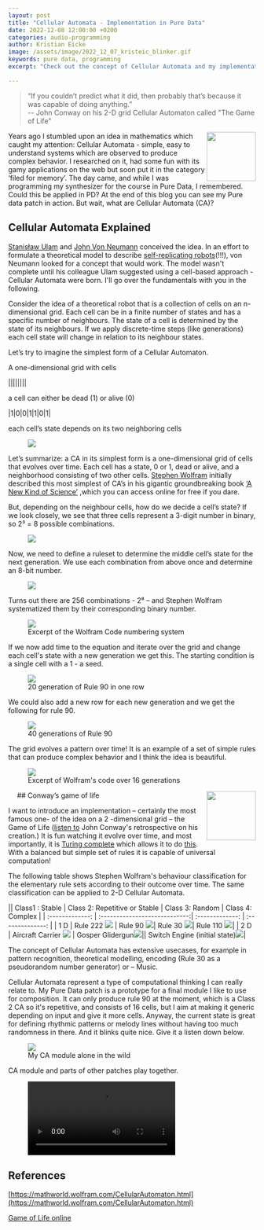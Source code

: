```yaml
---
layout: post
title: "Cellular Automata - Implementation in Pure Data"
date: 2022-12-08 12:00:00 +0200
categories: audio-programming
author: Kristian Eicke
image: /assets/image/2022_12_07_kristeic_blinker.gif
keywords: pure data, programming
excerpt: "Check out the concept of Cellular Automata and my implementation in Pure Data."

---
```

> “If you couldn’t predict what it did, then probably that’s because it was capable of doing anything.”
<br> -- John Conway on his 2-D grid Cellular Automaton called "The Game of Life"

<img align="right" width="100" height="100" src="/assets/image/2022_12_07_kristeic_Figureeight.gif">


Years ago I stumbled upon an idea in mathematics which caught my attention: Cellular Automata - simple,
easy to understand systems which are observed to produce complex behavior. I researched on it, had some
fun with its gamy applications on the web but soon put it in the category ‘filed for memory’. The day came, and
 while I was programming my synthesizer for the course in Pure Data, I remembered. Could this be applied in PD?
 At the end of this blog you can see my Pure data patch in action.
 But wait, what are Cellular Automata
 (CA)?

## Cellular Automata Explained
[Stanisław Ulam](https://de.wikipedia.org/wiki/Stanisław_Marcin_Ulam) and [John Von Neumann](https://de.wikipedia.org/wiki/John_von_Neumann) conceived the idea. In an effort to formulate a theoretical model to describe [self-replicating robots](https://fab.cba.mit.edu/classes/865.18/replication/Sipper.pdf)(!!!), von Neumann looked for a concept that would work. The  model wasn't complete until his colleague Ulam suggested using a cell-based approach - Cellular Automata were born. I'll go over the fundamentals with you in the following.

Consider the idea of a theoretical robot that is a collection of cells on an n-dimensional grid.
Each cell can be in a finite number of states and has a specific number of neighbours.
The state of a cell is determined by the state of its neighbours. If we apply discrete-time steps
(like generations) each cell state will change in relation to its neighbour states.

Let’s try to imagine the simplest form of a Cellular Automaton.

A one-dimensional grid with cells

||||||||

a cell can either be dead (1) or alive (0)

|1|0|0|1|1|0|1|

each cell’s state depends on its two neighboring cells

<figure style="float: none">
   <img
      src="/assets/image/2022_12_07_kristeic_neighbours.jpg"
      style="max-height:400px; width:auto;" />
   <figcaption></figcaption>
</figure>


Let’s summarize: a CA in its simplest form is a one-dimensional grid of cells that evolves over time.
Each cell has a state, 0 or 1, dead or alive, and a neighborhood consisting of two other cells.
[Stephen Wolfram](https://de.wikipedia.org/wiki/Stephen_Wolfram) initially described this most simplest of CA’s in his gigantic groundbreaking book [‘A New Kind of Science’](https://www.wolframscience.com/nks/) ,which you can access online for free if you dare.

But, depending on the neighbour cells, how do we decide a cell’s state? If we look closely, we see that three cells represent a 3-digit number in binary, so 2³ = 8 possible combinations.

<figure style="float: none">
   <img
      src="/assets/image/2022_12_07_kristeic_binary_combinations.jpg"
      style="max-height:400px; width:auto;" />
   <figcaption></figcaption>
</figure>

Now, we need to define a ruleset to determine the middle cell’s state for the next generation.
We use each combination from above once and determine an 8-bit number.
<figure style="float: none">
   <img
      src="/assets/image/2022_12_07_kristeic_ElementaryCA30Rules.jpg"
      style="max-height:600px; width:auto;" />
   <figcaption></figcaption>
</figure>

Turns out there are 256 combinations - 2⁸ – and Stephen Wolfram systematized them by their corresponding binary number.

<figure style="float: none">
   <img
      src="/assets/image/2022_12_07_kristeic_ElementaryCARules.jpg"
      style="max-height:600px; width:auto;" />
   <figcaption>Excerpt of the Wolfram Code numbering system</figcaption>
</figure>

If we now add time to the equation and iterate over the grid and change each cell's state with a new generation we get this. The starting condition is a single cell with a 1 - a seed.

<figure>
   <img
      src="/assets/image/2022_12_07_kristeic_rule90_evolving.gif"
      style="max-height:400px; width:auto;" />
   <figcaption>20 generation of Rule 90 in one row</figcaption>
</figure>


We could also add a new row for each new generation and we get the following for rule 90.

<figure>
   <img
      src="/assets/image/2022_12_07_kristeic_rule90.gif"
      style="max-height:400px; width:auto;" />
   <figcaption>40 generations of Rule 90 </figcaption>
</figure>

The grid evolves a pattern over time! It is an example of a set of simple rules that can produce
complex behavior and I think the idea is beautiful.

<figure>
   <img
      src="/assets/image/2022_12_07_kristeic_Elementary.jpg"
      style="max-height:600px; width:auto;" />
   <figcaption>Excerpt of Wolfram's code over 16 generations</figcaption>
</figure>
 
## Conway’s game of life
<img align="right" width="100" height="100" src="/assets/image/2022_12_07_kristeic_Glider.gif">

I want to introduce an implementation – certainly the most famous one- of the idea on a 2 -dimensional grid – the Game of Life ([listen to](https://www.youtube.com/watch?v=R9Plq-D1gEk) John Conway's retrospective on his creation.)
It is fun watching it evolve over time, and most importantly,  it is [Turing complete](https://en.wikipedia.org/wikiConway%27s_Game_of_Life) which allows it to do [this](https://www.youtube.com/watch?v=xP5-iIeKXE8). With a balanced but simple set of rules it is capable of universal computation!

The following table shows Stephen Wolfram's behaviour classification for the elementary rule sets according to their outcome over time. The same classification can be applied to 2-D Cellular Automata.

|| Class1 : Stable | Class 2: Repetitive or Stable | Class 3: Random | Class 4: Complex |
| :-------------: | :----------------------------:| :-------------: | :--------------: |
| 1 D | Rule 222 ![](/assets/image/2022_12_07_kristeic_rule222.jpg) | Rule 90 ![](/assets/image/2022_12_07_kristeic_rule90.jpg)| Rule 30 ![](/assets/image/2022_12_07_kristeic_rule30.jpg)| Rule 110 ![](/assets/image/2022_12_07_kristeic_rule110.jpg)|
| 2 D | Aircraft Carrier ![](/assets/image/2022_12_07_kristeic_aircraftcarrier.png) | Gosper Glidergun![](/assets/image/2022_12_07_kristeic_Gosperglidergun.gif)|| Switch Engine (initial state)![](/assets/image/2022_12_07_kristeic_Switchengine.png)|


The concept of Cellular Automata has extensive usecases, for example in pattern recognition,
theoretical modelling, encoding (Rule 30 as a pseudorandom number generator) or – Music.


Cellular Automata represent a type of computational thinking I can really relate to.
My Pure Data patch is a prototype for a final module I like to use for composition. It can only produce rule 90 at the moment, which is a Class 2 CA so it's repetitive, and consists of 16 cells, but I aim at making it generic depending on input and give it more cells. Anyway, the current state is great for defining rhythmic patterns or melody lines without having too much randomness in there. And it blinks quite nice. Give it a listen down below.


<figure>
   <img
      src="/assets/image/2022_12_07_kristeic_CA_module.gif"
      style="max-height:600px; width:auto;" />
   <figcaption>My CA module alone in the wild</figcaption>
</figure>

CA module and parts of other patches play together.
<figure style="float: none">
  <video width="auto" controls>
    <source src="https://www.uio.no/english/studies/programmes/mct-master/blog/assets/video/2022_12_07_kristeic_presentation.mp4" type='video/mp4'>
  </video>
</figure>


## References
[https://mathworld.wolfram.com/CellularAutomaton.html](https://mathworld.wolfram.com/CellularAutomaton.html)

[Game of Life online](https://playgameoflife.com)
